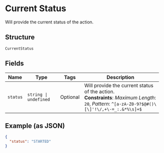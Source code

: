 
# Current Status

Will provide the current status of the action.

## Structure

`CurrentStatus`

## Fields

| Name | Type | Tags | Description |
|  --- | --- | --- | --- |
| `status` | `string \| undefined` | Optional | Will provide the current status of the action.<br>**Constraints**: *Maximum Length*: `20`, *Pattern*: `^[a-zA-Z0-9?$@#()\[\]'!\/,+\-=_:.&*%\s]+$` |

## Example (as JSON)

```json
{
  "status": "STARTED"
}
```

